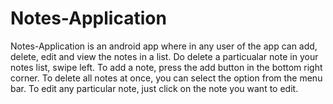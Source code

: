# Notes-Application

Notes-Application is an android app where in any user of the app can add, delete, edit and view the notes in a list.
Do delete a particualar note in your notes list, swipe left. To add a note, press the add button in the bottom right corner.
To delete all notes at once, you can select the option from the menu bar. To edit any particular note, just click on the note you want to edit.
